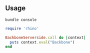 ## Usage

    bundle console

```ruby
require 'rhino'

BackboneServerside.call do |context|
  puts context.eval("Backbone")
end
```
